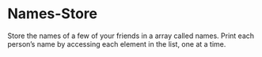 # Names-Store
Store the names of a few of your friends in a array called names. Print each person’s name by accessing each element in the list, one at a time.
